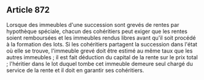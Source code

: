 Article 872
----
Lorsque des immeubles d'une succession sont grevés de rentes par hypothèque
spéciale, chacun des cohéritiers peut exiger que les rentes soient remboursées
et les immeubles rendus libres avant qu'il soit procédé à la formation des lots.
Si les cohéritiers partagent la succession dans l'état où elle se trouve,
l'immeuble grevé doit être estimé au même taux que les autres immeubles ; il est
fait déduction du capital de la rente sur le prix total ; l'héritier dans le lot
duquel tombe cet immeuble demeure seul chargé du service de la rente et il doit
en garantir ses cohéritiers.
